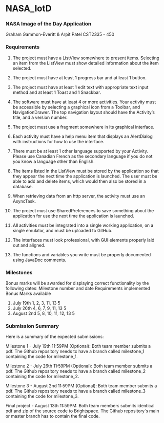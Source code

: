 # NASA_IotD
### NASA Image of the Day Application

Graham Gammon-Everitt & Arpit Patel
CST2335 - 450

### Requirements

1.  The project must have a ListView somewhere to present items. Selecting an item from the ListView must show detailed information about the item selected.

2.  The project must have at least 1 progress bar and at least 1 button.

3.  The project must have at least 1 edit text with appropriate text input method and at least 1 Toast and 1 Snackbar.

4.  The software must have at least 4 or more activities. Your activity must be accessible by selecting a graphical icon from a Toolbar, and NavigationDrawer. The top navigation         layout should have the Activity’s title, and a version number.

5.  The project must use a fragment somewhere in its graphical interface.

6.  Each activity must have a help menu item that displays an AlertDialog with instructions for how to use the interface.

7.  There must be at least 1 other language supported by your Activity. Please use Canadian French as the secondary language if you do not you know a language other than English.

8.  The items listed in the ListView must be stored by the application so that they appear the next time the application is launched. The user must be able to add and delete items,       which would then also be stored in a database.

9.  When retrieving data from an http server, the activity must use an AsyncTask.

10. The project must use SharedPreferences to save something about the application for use the next time the application is launched.

11. All activities must be integrated into a single working application, on a single emulator, and must be uploaded to GitHub.

12. The interfaces must look professional, with GUI elements properly laid out and aligned.

13. The functions and variables you write must be properly documented using JavaDoc comments.

### Milestones

Bonus marks will be awarded for displaying correct functionality by the following dates:
Milestone number and date  	Requirements implemented 	  Bonus Marks available
1) July 19th 	                1, 2, 3, 11, 13 	           5
2) July 26th 	                4, 6, 7, 9, 11, 13 	         5
3) August 2nd 	              5, 8, 10, 11, 12, 13 	       5

### Submission Summary

Here is a summary of the expected submissions:

Milestone 1 - July 19th 11:59PM (Optional): Both team member submits a pdf. The Github repository needs to have a branch called milestone_1 containing the code for milestone_1.

Milestone 2 - July 26th 11:59PM (Optional): Both team member submits a pdf. The Github repository needs to have a branch called milestone_2 containing the code for milestone_2. 

Milestone 3 - August 2nd 11:59PM (Optional): Both team member submits a pdf. The Github repository needs to have a branch called milestone_3 containing the code for milestone_3. 

Final project - August 13th 11:59PM: Both team members submits identical pdf and zip of the source code to Brightspace. The Github repository's main or master branch has to contain the final code.
